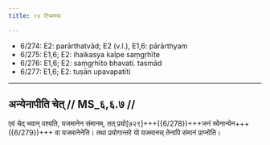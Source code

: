 ```yaml
---
title: ९४ टिप्पणयः

---
```

- 6/274: E2: parārthatvād; E2 (v.l.), E1,6: pārārthyam
- 6/275: E1,6; E2: ihaikasya kalpe saṃgṛhīte
- 6/276: E1,6; E2: saṃgṛhīto bhavati. tasmād
- 6/277: E1,6; E2: tuṣān upavapatīti

____________________________________________


## अन्येनापीति चेत् // MS_६,६.७ //

एवं चेद् भवान् पश्यति, यजमानेन संमानम्, तत् प्रयो[७२९]+++({6/278})+++जनं स्वेनान्येन+++({6/279})+++ वा यजमानेनेति। तथा प्रयोगान्तरे यो यजमानस् तेनापि संमानं प्राप्नोति।
